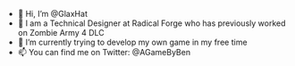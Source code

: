 - 👋 Hi, I’m @GlaxHat
- 👀 I am a Technical Designer at Radical Forge who has previously worked on Zombie Army 4 DLC
- 🌱 I’m currently trying to develop my own game in my free time
- 📫 You can find me on Twitter: @AGameByBen
